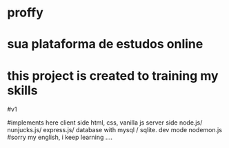 # proffy
# sua plataforma de estudos online
# this project is created to training my skills
#v1

#implements here
  client side
  html, css, vanilla js
  server side
  node.js/ nunjucks.js/ express.js/ database with  mysql / sqlite.
  dev mode
  nodemon.js
#sorry my english, i keep learning ....
  

